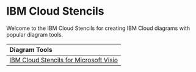 # IBM Cloud Stencils

Welcome to the IBM Cloud Stencils for creating IBM Cloud diagrams with popular diagram tools.

| Diagram Tools |
| :--- |
| [IBM Cloud Stencils for Microsoft Visio](visio/visio.md) | 

